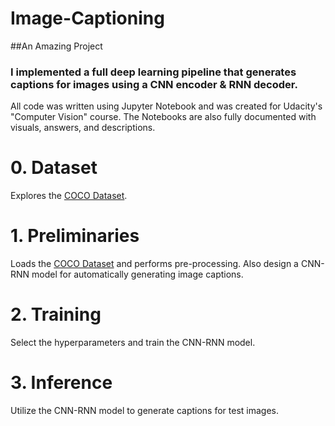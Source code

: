 # Image-Captioning
##An Amazing Project

### I implemented a full deep learning pipeline that generates captions for images using a CNN encoder & RNN decoder.

All code was written using Jupyter Notebook and was created for Udacity's "Computer Vision" course. The Notebooks are also fully documented with visuals, answers, and descriptions. 

# 0. Dataset

Explores the [COCO Dataset](https://cocodataset.org/#home).

# 1. Preliminaries

Loads the [COCO Dataset](https://cocodataset.org/#home) and performs pre-processing. Also design a CNN-RNN model for automatically generating image captions.

# 2. Training

Select the hyperparameters and train the CNN-RNN model.

# 3. Inference

Utilize the CNN-RNN model to generate captions for test images. 
